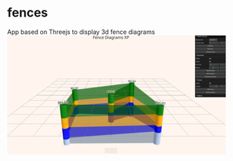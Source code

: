 # fences
App based on Threejs to display 3d fence diagrams
![alt text](https://github.com/xapc2/fences/raw/main/images/screenshot.png "Fences app")
